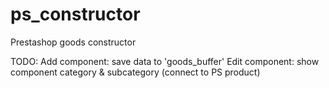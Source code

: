 # ps_constructor
Prestashop goods constructor

TODO:
Add component: save data to 'goods_buffer'
Edit component: show component category & subcategory (connect to PS product)
